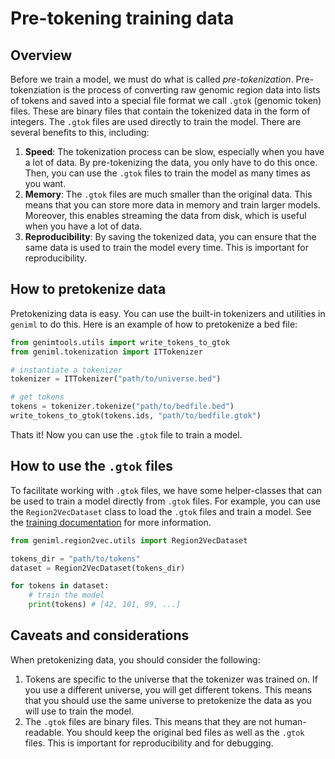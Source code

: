 # Pre-tokening training data
## Overview

Before we train a model, we must do what is called *pre-tokenization*. Pre-tokenziation is the process of converting raw genomic region data into lists of tokens and saved into a special file format we call `.gtok` (genomic token) files. These are binary files that contain the tokenized data in the form of integers. The `.gtok` files are used directly to train the model. There are several benefits to this, including:
1. **Speed**: The tokenization process can be slow, especially when you have a lot of data. By pre-tokenizing the data, you only have to do this once. Then, you can use the `.gtok` files to train the model as many times as you want.
2. **Memory**: The `.gtok` files are much smaller than the original data. This means that you can store more data in memory and train larger models. Moreover, this enables streaming the data from disk, which is useful when you have a lot of data.
3. **Reproducibility**: By saving the tokenized data, you can ensure that the same data is used to train the model every time. This is important for reproducibility.

## How to pretokenize data
Pretokenizing data is easy. You can use the built-in tokenizers and utilities in `geniml` to do this. Here is an example of how to pretokenize a bed file:

```python
from genimtools.utils import write_tokens_to_gtok
from geniml.tokenization import ITTokenizer

# instantiate a tokenizer
tokenizer = ITTokenizer("path/to/universe.bed")

# get tokens
tokens = tokenizer.tokenize("path/to/bedfile.bed")
write_tokens_to_gtok(tokens.ids, "path/to/bedfile.gtok")
```

Thats it! Now you can use the `.gtok` file to train a model.

## How to use the `.gtok` files

To facilitate working with `.gtok` files, we have some helper-classes that can be used to train a model directly from `.gtok` files. For example, you can use the `Region2VecDataset` class to load the `.gtok` files and train a model. See the [training documentation](./train-region2vec.md) for more information.

```python
from geniml.region2vec.utils import Region2VecDataset

tokens_dir = "path/to/tokens"
dataset = Region2VecDataset(tokens_dir)

for tokens in dataset:
    # train the model
    print(tokens) # [42, 101, 99, ...]
```

## Caveats and considerations
When pretokenizing data, you should consider the following:
1. Tokens are specific to the universe that the tokenizer was trained on. If you use a different universe, you will get different tokens. This means that you should use the same universe to pretokenize the data as you will use to train the model.
2. The `.gtok` files are binary files. This means that they are not human-readable. You should keep the original bed files as well as the `.gtok` files. This is important for reproducibility and for debugging.